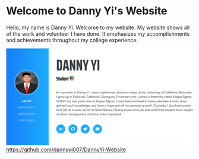 
# Welcome to Danny Yi's Website

Hello, my name is Danny Yi. Welcome to my website. My website shows all of the work and volunteer I have done. It emphasizes my accomplishments and achievements throughout my college experience. 

![Danny's Website](img/screenshot.png)
https://github.com/dannyyi007/DannyYi-Website
